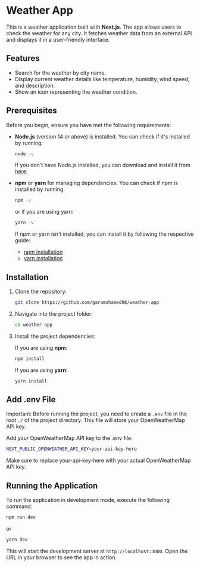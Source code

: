 # Weather App

This is a weather application built with **Next.js**. The app allows users to check the weather for any city. It fetches weather data from an external API and displays it in a user-friendly interface.

## Features

- Search for the weather by city name.
- Display current weather details like temperature, humidity, wind speed, and description.
- Show an icon representing the weather condition.

## Prerequisites

Before you begin, ensure you have met the following requirements:

- **Node.js** (version 14 or above) is installed. You can check if it's installed by running:

  ```bash
  node -v
  ```

  If you don't have Node.js installed, you can download and install it from [here](https://nodejs.org/).

- **npm** or **yarn** for managing dependencies. You can check if npm is installed by running:

  ```bash
  npm -v
  ```

  or if you are using yarn:

  ```bash
  yarn -v
  ```

  If npm or yarn isn't installed, you can install it by following the respective guide:

  - [npm installation](https://www.npmjs.com/get-npm)
  - [yarn installation](https://classic.yarnpkg.com/en/docs/install/)

## Installation

1. Clone the repository:

   ```bash
   git clone https://github.com/garamohamed98/weather-app
   ```

2. Navigate into the project folder:

   ```bash
   cd weather-app
   ```

3. Install the project dependencies:

   If you are using **npm**:

   ```bash
   npm install
   ```

   If you are using **yarn**:

   ```bash
   yarn install
   ```

## Add .env File

Important: Before running the project, you need to create a `.env` file in the root `./` of the project directory. This file will store your OpenWeatherMap API key.

Add your OpenWeatherMap API key to the .env file:

```bash
NEXT_PUBLIC_OPENWEATHER_API_KEY=your-api-key-here
```

Make sure to replace your-api-key-here with your actual OpenWeatherMap API key.

## Running the Application

To run the application in development mode, execute the following command:

```bash
npm run dev
```

or

```bash
yarn dev
```

This will start the development server at `http://localhost:3000`. Open the URL in your browser to see the app in action.
